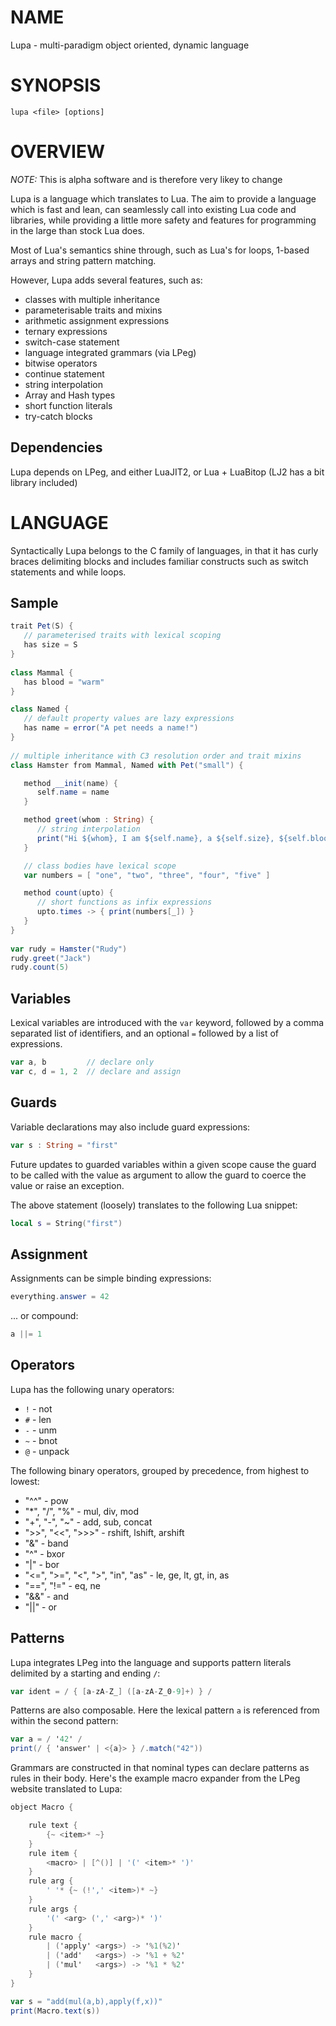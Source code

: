 # NAME

Lupa - multi-paradigm object oriented, dynamic language

# SYNOPSIS

    lupa <file> [options]

# OVERVIEW

*NOTE:* This is alpha software and is therefore very likey to change

Lupa is a language which translates to Lua. The aim to provide a language which is fast and lean, can seamlessly call into existing Lua code and libraries, while providing a little more safety and features for programming in the large than stock Lua does.

Most of Lua's semantics shine through, such as Lua's for loops, 1-based arrays and string pattern matching.

However, Lupa adds several features, such as:

* classes with multiple inheritance
* parameterisable traits and mixins
* arithmetic assignment expressions
* ternary expressions
* switch-case statement
* language integrated grammars (via LPeg)
* bitwise operators
* continue statement
* string interpolation
* Array and Hash types
* short function literals
* try-catch blocks

## Dependencies

Lupa depends on LPeg, and either LuaJIT2, or Lua + LuaBitop (LJ2 has a bit library included)

# LANGUAGE

Syntactically Lupa belongs to the C family of languages, in that it has curly braces delimiting blocks and includes familiar constructs such as switch statements and while loops.

## Sample

```ActionScript
trait Pet(S) {
   // parameterised traits with lexical scoping
   has size = S
}
 
class Mammal {
   has blood = "warm"
}

class Named {
   // default property values are lazy expressions
   has name = error("A pet needs a name!")
}
 
// multiple inheritance with C3 resolution order and trait mixins
class Hamster from Mammal, Named with Pet("small") {

   method __init(name) {
      self.name = name
   }

   method greet(whom : String) {
      // string interpolation
      print("Hi ${whom}, I am ${self.name}, a ${self.size}, ${self.blood}, ${typeof self}!")
   }

   // class bodies have lexical scope
   var numbers = [ "one", "two", "three", "four", "five" ]

   method count(upto) {
      // short functions as infix expressions
      upto.times -> { print(numbers[_]) }
   }
}
 
var rudy = Hamster("Rudy")
rudy.greet("Jack")
rudy.count(5)
```

## Variables

Lexical variables are introduced with the `var` keyword, followed by a comma separated list of identifiers, and an optional `=` followed by a list of expressions.

```ActionScript
var a, b         // declare only
var c, d = 1, 2  // declare and assign
```

## Guards

Variable declarations may also include guard expressions:

```ActionScript
var s : String = "first"
```

Future updates to guarded variables within a given scope cause the guard to be called with the value as argument to allow the guard to coerce the value or raise an exception. 

The above statement (loosely) translates to the following Lua snippet:

```Lua
local s = String("first")
```

## Assignment

Assignments can be simple binding expressions:

```ActionScript
everything.answer = 42
```
... or compound:

```ActionScript
a ||= 1
```

## Operators

Lupa has the following unary operators:

* `!` - not
* `#` - len
* `-` - unm
* `~` - bnot
* `@` - unpack

The following binary operators, grouped by precedence, from highest to lowest:

* "^^" - pow
* "*", "/", "%" - mul, div, mod
* "+", "-", "~" - add, sub, concat
* ">>", "<<", ">>>" - rshift, lshift, arshift
* "&" - band
* "^" - bxor
* "|" - bor
* "<=", ">=", "<", ">", "in", "as" - le, ge, lt, gt, in, as
* "==", "!=" - eq, ne
* "&&" - and
* "||" - or

## Patterns

Lupa integrates LPeg into the language and supports pattern literals delimited by a starting and ending `/`:

```ActionScript
var ident = / { [a-zA-Z_] ([a-zA-Z_0-9]+) } /
```

Patterns are also composable. Here the lexical pattern `a` is referenced from within the second pattern:

```ActionScript
var a = / '42' /
print(/ { 'answer' | <{a}> } /.match("42"))
```

Grammars are constructed in that nominal types can declare patterns as rules in their body. Here's the example macro expander from the LPeg website translated to Lupa:

```ActionScript
object Macro {

    rule text {
        {~ <item>* ~}
    }
    rule item {
        <macro> | [^()] | '(' <item>* ')'
    }
    rule arg {
        ' '* {~ (!',' <item>)* ~}
    }
    rule args {
        '(' <arg> (',' <arg>)* ')'
    }
    rule macro {
        | ('apply' <args>) -> '%1(%2)'
        | ('add'   <args>) -> '%1 + %2'
        | ('mul'   <args>) -> '%1 * %2'
    }
}

var s = "add(mul(a,b),apply(f,x))"
print(Macro.text(s))
```


